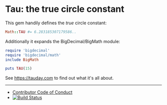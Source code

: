 Tau: the true circle constant
=============================

This gem handily defines the _true_ circle constant:

```ruby
Math::TAU #= 6.283185307179586..
```

Additionally it expands the BigDecimal/BigMath module:

```ruby
require 'bigdecimal'
require 'bigdecimal/math'
include BigMath

puts TAU(15)
```

See https://tauday.com to find out what it's all about.

----

* [Contributor Code of Conduct](code_of_conduct.md)
* [![Build Status](https://travis-ci.org/phluid61/tauday-gem.png)](https://travis-ci.org/phluid61/tauday-gem)

